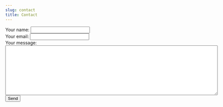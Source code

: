 ```yaml
---
slug: contact
title: Contact
---
```



<form action="https://formspree.io/mrgyqgrw" method="POST">
  <label for="name">Your name: </label>
  <input type="text" name="name" required="required"><br>
  <label for="email">Your email: </label>
  <input type="email" name="_replyto" required="required"><br>
  <label for="message">Your message:</label><br>
  <textarea rows="10" cols="80" name="message" id="message" required="required" class="form-control"></textarea>
  <input type="hidden" name="_next" value="/html/thanks.html" /><br>
  <input type="submit" value="Send" name="submit" class="btn btn-primary btn-outline">
  <input type="hidden" name="_subject" value="Website message" />
  <input type="text" name="_gotcha" style="display:none" />
</form>